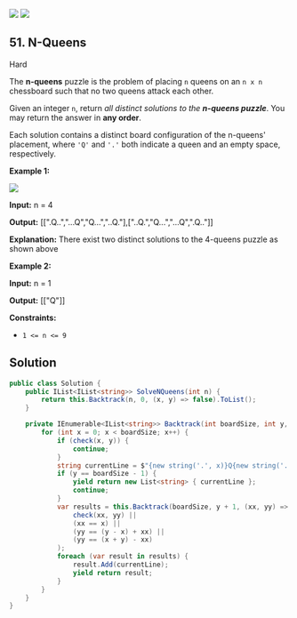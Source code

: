 [![](https://img.shields.io/github/stars/javadev/LeetCode-in-All?label=Stars&style=flat-square)](https://github.com/javadev/LeetCode-in-All)
[![](https://img.shields.io/github/forks/javadev/LeetCode-in-All?label=Fork%20me%20on%20GitHub%20&style=flat-square)](https://github.com/javadev/LeetCode-in-All/fork)

## 51\. N-Queens

Hard

The **n-queens** puzzle is the problem of placing `n` queens on an `n x n` chessboard such that no two queens attack each other.

Given an integer `n`, return _all distinct solutions to the **n-queens puzzle**_. You may return the answer in **any order**.

Each solution contains a distinct board configuration of the n-queens' placement, where `'Q'` and `'.'` both indicate a queen and an empty space, respectively.

**Example 1:**

![](https://assets.leetcode.com/uploads/2020/11/13/queens.jpg)

**Input:** n = 4

**Output:** [[".Q..","...Q","Q...","..Q."],["..Q.","Q...","...Q",".Q.."]]

**Explanation:** There exist two distinct solutions to the 4-queens puzzle as shown above 

**Example 2:**

**Input:** n = 1

**Output:** [["Q"]] 

**Constraints:**

*   `1 <= n <= 9`

## Solution

```csharp
public class Solution {
    public IList<IList<string>> SolveNQueens(int n) {
        return this.Backtrack(n, 0, (x, y) => false).ToList();
    }

    private IEnumerable<IList<string>> Backtrack(int boardSize, int y, Func<int, int, bool> check) {
        for (int x = 0; x < boardSize; x++) {
            if (check(x, y)) {
                continue;
            }
            string currentLine = $"{new string('.', x)}Q{new string('.', boardSize - x - 1)}";
            if (y == boardSize - 1) {
                yield return new List<string> { currentLine };
                continue;
            }
            var results = this.Backtrack(boardSize, y + 1, (xx, yy) =>
                check(xx, yy) ||
                (xx == x) ||
                (yy == (y - x) + xx) ||
                (yy == (x + y) - xx)
            );
            foreach (var result in results) {
                result.Add(currentLine);
                yield return result;
            }
        }
    }
}
```